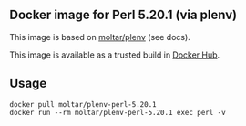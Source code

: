 ## Docker image for Perl 5.20.1 (via plenv) ##

This image is based on [moltar/plenv](https://registry.hub.docker.com/u/moltar/plenv/) (see docs).

This image is available as a trusted build in [Docker Hub](https://registry.hub.docker.com/u/moltar/plenv-perl-5.20.1/).

## Usage ##

```
docker pull moltar/plenv-perl-5.20.1
docker run --rm moltar/plenv-perl-5.20.1 exec perl -v
```